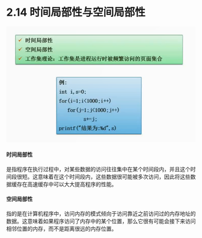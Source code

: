 # 2.14  时间局部性与空间局部性

![](imgs/0214_1.png)



#### 时间局部性

是指程序在执行过程中，对某些数据的访问往往集中在某个时间段内，并且这个时间段很短。这意味着在这个时间段内，这些数据很可能被多次访问，因此将这些数据缓存在高速缓存中可以大大提高程序的性能。

#### 空间局部性

指的是在计算机程序中，访问内存的模式倾向于访问靠近之前访问过的内存地址的数据。这意味着如果程序访问了内存中的某个位置，那么它很有可能会接下来访问相邻位置的内存，而不是距离很远的内存位置。